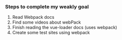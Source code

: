 ### Steps to complete my weakly goal

1. Read Webpack docs
2. Find some videos about webPack
3. Finish reading the vue-loader docs (uses webpack)
4. Create some test sites using webpack